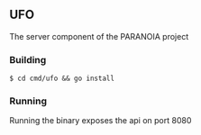 ## UFO

The server component of the PARANOIA project

### Building

`$ cd cmd/ufo && go install`

### Running

Running the binary exposes the api on port 8080
